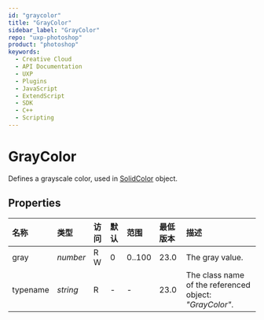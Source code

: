 ```yaml
---
id: "graycolor"
title: "GrayColor"
sidebar_label: "GrayColor"
repo: "uxp-photoshop"
product: "photoshop"
keywords:
  - Creative Cloud
  - API Documentation
  - UXP
  - Plugins
  - JavaScript
  - ExtendScript
  - SDK
  - C++
  - Scripting
---
```


# GrayColor

Defines a grayscale color, used in [SolidColor](/ps_reference/classes/solidcolor/) object.

## Properties

| 名称 | 类型 | 访问 | 默认 | 范围 | 最低版本 | 描述 |
| :------ | :------ | :------ | :------ | :------ | :------ | :------ |
| gray | *number* | R W | 0 | 0..100 | 23.0 | The gray value. |
| typename | *string* | R | - | - | 23.0 | The class name of the referenced object: *&quot;GrayColor&quot;*. |

